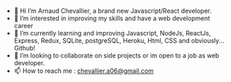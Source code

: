 - 👋 Hi I’m Arnaud Chevallier, a brand new Javascript/React developer.
- 👀 I’m interested in improving my skills and have a web development career
- 🌱 I’m currently learning and improving Javascript, NodeJs, ReactJs, Express, Redux, SQLite, postgreSQL, Heroku, Html, CSS and obviously... Github!
- 💞️ I’m looking to collaborate on side projects or im open to a job as web developer.
- 📫 How to reach me : chevallier.a06@gmail.com

<!---
Unvodka is a ✨ special ✨ repository because its `README.md` (this file) appears on your GitHub profile.
You can click the Preview link to take a look at your changes.
--->
